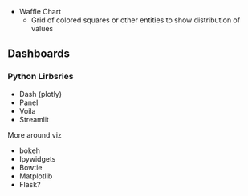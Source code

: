 - Waffle Chart
  - Grid of colored squares or other entities to show distribution of values  


## Dashboards

### Python Lirbsries
- Dash (plotly)
- Panel
- Voila
- Streamlit 

More around viz
- bokeh
- Ipywidgets
- Bowtie 
- Matplotlib
- Flask?